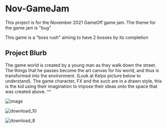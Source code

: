 # Nov-GameJam
This project is for the November 2021 GameOff game jam.
The theme for the game jam is "bug"

This game is a "boss rush" aiming to have 2 bosses by its completion




## Project Blurb
The game world is created by a young man as they walk down the street. The things that he passes become the art canvas for his world, and thus is transformed into the environment. (Look at Kelps picture below to understand). The game character, FX and the such are in a drawn style, this is the kid using their imagination to impose their ideas onto the space that was created above. ^^ 

![image](https://user-images.githubusercontent.com/16713447/139955022-8a622126-e4e1-44c4-b525-e0632bd7b776.png)

![download_10](https://user-images.githubusercontent.com/16713447/139955204-2c00774c-3376-4a16-9720-d40b7490e110.gif)

![download_8](https://user-images.githubusercontent.com/16713447/139955264-dabe147e-d2db-46c7-9c97-9ba40588e7c7.gif)

